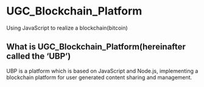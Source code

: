 # UGC_Blockchain_Platform
Using JavaScript to realize a blockchain(bitcoin)
## What is UGC_Blockchain_Platform(hereinafter called the ‘UBP’)
UBP is a platform which is based on JavaScript and Node.js, implementing a blockchain platform for user generated content sharing and management.
